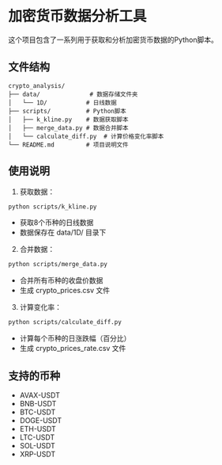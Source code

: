 # 加密货币数据分析工具

这个项目包含了一系列用于获取和分析加密货币数据的Python脚本。

## 文件结构

```
crypto_analysis/
├── data/              # 数据存储文件夹
│   └── 1D/           # 日线数据
├── scripts/          # Python脚本
│   ├── k_kline.py    # 数据获取脚本
│   ├── merge_data.py # 数据合并脚本
│   └── calculate_diff.py  # 计算价格变化率脚本
└── README.md         # 项目说明文件
```

## 使用说明

1. 获取数据：
```bash
python scripts/k_kline.py
```
- 获取8个币种的日线数据
- 数据保存在 data/1D/ 目录下

2. 合并数据：
```bash
python scripts/merge_data.py
```
- 合并所有币种的收盘价数据
- 生成 crypto_prices.csv 文件

3. 计算变化率：
```bash
python scripts/calculate_diff.py
```
- 计算每个币种的日涨跌幅（百分比）
- 生成 crypto_prices_rate.csv 文件

## 支持的币种

- AVAX-USDT
- BNB-USDT
- BTC-USDT
- DOGE-USDT
- ETH-USDT
- LTC-USDT
- SOL-USDT
- XRP-USDT 